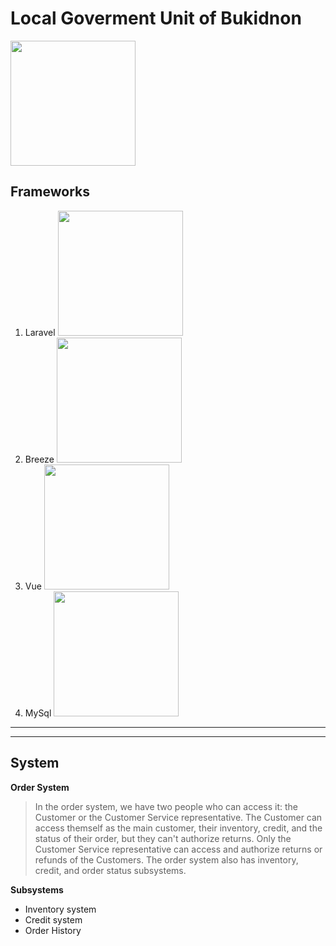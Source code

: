 # Local Goverment Unit of Bukidnon
<img src = "https://encrypted-tbn0.gstatic.com/images?q=tbn:ANd9GcRc-zJRKilFyczie_mduMjT0bvVazlHqNBRX2faU2yR7g&s" width = "200"/>

## Frameworks
1. Laravel <img src = "https://png.pngitem.com/pimgs/s/578-5785080_laravel-6-logo-png-transparent-png.png" width = "200"/>
2. Breeze <img src = "https://avatars.githubusercontent.com/u/6954821?s=200&v=4" width = "200"/>
3. Vue <img src = "https://upload.wikimedia.org/wikipedia/commons/thumb/9/95/Vue.js_Logo_2.svg/1184px-Vue.js_Logo_2.svg.png" width = "200"/>
4. MySql <img src = "https://www.freepnglogos.com/uploads/logo-mysql-png/logo-mysql-mysql-logo-png-images-are-download-crazypng-21.png" width = "200"/>
---
---
## System
__Order System__
> In the order system, we have two people who can access it: the Customer or the Customer Service representative. The Customer can access themself as the main customer, their inventory, credit, and the status of their order, but they can't authorize returns. Only the Customer Service representative can access and authorize returns or refunds of the Customers. The order system also has inventory, credit, and order status subsystems.

**Subsystems**
* Inventory system
* Credit system
* Order History
